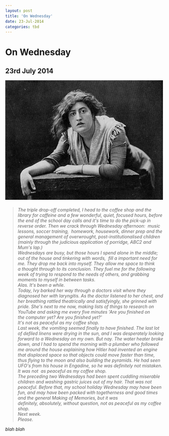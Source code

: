 ```yaml
---
layout: post
title: 'On Wednesday'
date: 23-Jul-2014
categories: tbd
---
```


# On Wednesday

## 23rd July 2014

<div><img class="photo-horiz" src="/images/2014/07/collier.jpg" /></div>

<div></div>

<h6 Actress Constance Collier models my  hairstyle and facial expression.</h6>

<div I wrote the passage below a couple of years ago. It talks (whinges? complains? bah humbug semantics!)  about my Wednesday writing day.</div>

<div </div>

<div I'm still complaing. ,   but reading over</div>

<div </div>

<div </div>

<div I still aim for Wednesday as the day where I try to plough through my to-work-on list; although admin and errands often intrude.  A day with no small children can be vital for things like pap smears and waiting around in government offices (if only one could combine the two:  public service think tanx,   take note! )</div>

<div </div>

<div Still, the useful thing about practicing the dark art of blogging is that it gives you the chance to look back at family moments that would otherwise have gone unrecorded. I read over this and I am washed with a wave of relief- oh my god, I am so lucky not to be juggling three sick children today! Here I am, tapping away  through my to-do-list and there is absolutely no vomit on my hair. (Disclosure: there may be some head lice, but that's a story for another day.)</div>

<div </div>

<div Yes, sure,  the laundry is a public health hazard. Yes, I can't look at the floor of the toddlers room without despair. Yes, there is Weet-Bix on bowls in the kitchen right now that will never be entirely removed without special blasting equipment.</div>

<div </div>

<div But we are all well, we are all healthy, and part of the reason that the house is in such a state is that at the end of the day, I would rather watch Masterchef and read books in the bath than spend my few hours off-duty scrubbing floors.  It's bloody hard work cooking, cleaning, chauffeuring and trying to create a loving and nurturing home life. It's hard yards.  Every once ina while - before a party, say, a couple of hard core days will bring the place up to tip-top shape, and the hour that tidy house lasts for is immensely gratifying. But to manage that every day? It's impossible for me. And Keith's business is a start-up - he works all the time he can, and he is super-dad all the rest of the time. He'd rather spend his time off giving Ivy piano lessons that sweeping dust bunnies too. There's only so much time in the day for all the things.</div>

<div </div>

<div Anyway, this old Wednesday post was a reminder for me that life's good, and nobody is vomiting.</div>

<div </div>

<div Hurrah!</div>

<blockquote>

<div For a brief, glorious period, I have been setting aside Wednesdays as my writing day, with Ivy at school, Ted at pre-school and Georgie at family day-care.  It requires an intense morning wrangling all five of us out of the house for the day: washed, dressed, breakfasted and loaded with lunch and homework folders and assorted paraphernalia depending on age and continence ability. (If Keith forgets his Pull-Ups it can make for an awkward video Skype with scientists in Germany.)</div>

<div </div>

<div>The triple drop-off completed, I head to the coffee shop and the library for caffeine and a few wonderful, quiet, focused hours, before the end of the school day calls and it's time to do the pick-up in reverse order. Then we crack through Wednesday afternoon:  music lessons, soccer training,  homework, housework, dinner prep and the general management of overwrought, post-institutionalised children (mainly through the judicious application of porridge, ABC2 and Mum's lap.)</div>

<div></div>

<div>Wednesdays are busy, but those hours I spend alone in the middle; out of the house and tinkering with words,  fill a important need for me. They drop me back into myself. They allow me space to think a thought through to its conclusion. They fuel me for the following week of trying to respond to the needs of others, and grabbing moments to myself in between tasks.</div>

<div></div>

<div>Alas. It's been a while.</div>

<div></div>

<div>Today, Ivy barked her way through a doctors visit where they diagnosed her with laryngitis. As the doctor listened to her chest, and her breathing rattled theatrically and satisfyingly, she grinned with pride. She's next to me now, making lists of things to research on YouTube and asking me every five minutes 'Are you finished on the computer yet? Are you finished yet?'</div>

<div></div>

<div>It's not as peaceful as my coffee shop.</div>

<div></div>

<div>Last week, the vomiting seemed finally to have finished. The last lot of defiled linens were drying in the sun, and I was desperately looking forward to a Wednesday on my own. But nay. The water heater broke down, and I had to spend the morning with a plumber who followed me around the house explaining how Hitler had invented an engine that displaced space so that objects could move faster than time, thus flying to the moon and also building the pyramids. He had seen UFO's from his house in Engadine, so he was definitely not mistaken.</div>

<div></div>

<div>It was not  as peaceful as my coffee shop.</div>

<div></div>

<div>The preceding two Wednesdays had been spent cuddling miserable children and washing gastric juices out of my hair. That was not peaceful. Before that, my school holiday Wednesday may have been fun, and may have been packed with togetherness and good times and the general Making of Memories, but it was definitely, absolutely, without question, not as peaceful as my coffee shop.</div>

<div></div>

<div>Next week.</div>

<div></div>

<div>Please.</div></blockquote>

<div></div>

<div>blah blah</div>

 
